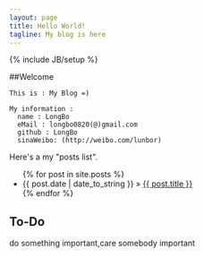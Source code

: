 ```yaml
---
layout: page
title: Hello World!
tagline: My blog is here
---
```

{% include JB/setup %}


##Welcome 
    
    This is : My Blog =)
    
    My information :
      name : LongBo
      eMail : longbo0820(@)gmail.com
      github : LongBo
      sinaWeibo: (http://weibo.com/lunbor)
      


Here's a my "posts list".

<ul class="posts">
  {% for post in site.posts %}
    <li><span>{{ post.date | date_to_string }}</span> &raquo; <a href="{{ BASE_PATH }}{{ post.url }}">{{ post.title }}</a></li>
  {% endfor %}
</ul>

## To-Do

do something important,care somebody important 
